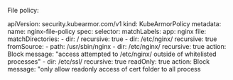File policy:

apiVersion: security.kubearmor.com/v1
kind: KubeArmorPolicy
metadata:
  name: nginx-file-policy
spec:
  selector:
    matchLabels:
      app: nginx
  file:
    matchDirectories:
    - dir: /
      recursive: true
    - dir: /etc/nginx/
      recursive: true
      fromSource:
        - path: /usr/sbin/nginx
    - dir: /etc/nginx/
      recursive: true
      action: Block
      message: "access attempted to /etc/nginx/ outside of whitelisted processes"
    - dir: /etc/ssl/
      recursive: true
      readOnly: true
      action: Block
      message: "only allow readonly access of cert folder to all process
